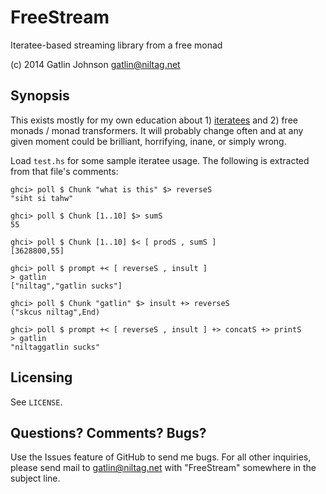 FreeStream
==========

Iteratee-based streaming library from a free monad

(c) 2014 Gatlin Johnson <gatlin@niltag.net>

Synopsis
---

This exists mostly for my own education about 1) [iteratees][iteratees] and 2) free monads / monad transformers.
It will probably change often and at any given moment could be brilliant, horrifying, inane, or simply wrong.

Load `test.hs` for some sample iteratee usage. The following is extracted from
that file's comments:

    ghci> poll $ Chunk "what is this" $> reverseS
    "siht si tahw"

    ghci> poll $ Chunk [1..10] $> sumS
    55

    ghci> poll $ Chunk [1..10] $< [ prodS , sumS ]
    [3628800,55]

    ghci> poll $ prompt +< [ reverseS , insult ]
    > gatlin
    ["niltag","gatlin sucks"]

    ghci> poll $ Chunk "gatlin" $> insult +> reverseS
    ("skcus niltag",End)

    ghci> poll $ prompt +< [ reverseS , insult ] +> concatS +> printS
    > gatlin
    "niltaggatlin sucks"

[iteratees]: http://okmij.org/ftp/Streams.html

Licensing
---

See `LICENSE`.

Questions? Comments? Bugs?
---

Use the Issues feature of GitHub to send me bugs. For all other inquiries, please send mail to <gatlin@niltag.net>
with "FreeStream" somewhere in the subject line.
